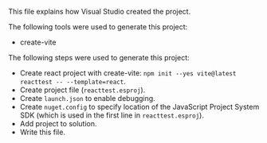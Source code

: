 This file explains how Visual Studio created the project.

The following tools were used to generate this project:
- create-vite

The following steps were used to generate this project:
- Create react project with create-vite: `npm init --yes vite@latest reacttest -- --template=react`.
- Create project file (`reacttest.esproj`).
- Create `launch.json` to enable debugging.
- Create `nuget.config` to specify location of the JavaScript Project System SDK (which is used in the first line in `reacttest.esproj`).
- Add project to solution.
- Write this file.
